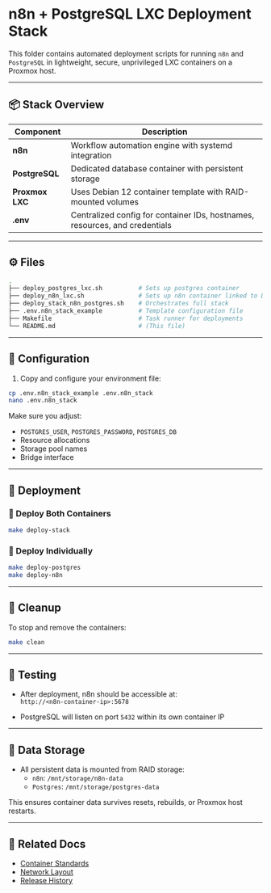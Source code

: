 # n8n + PostgreSQL LXC Deployment Stack

This folder contains automated deployment scripts for running `n8n` and `PostgreSQL` in lightweight, secure, unprivileged LXC containers on a Proxmox host.

---

## 📦 Stack Overview

| Component | Description |
|----------|-------------|
| **n8n** | Workflow automation engine with systemd integration |
| **PostgreSQL** | Dedicated database container with persistent storage |
| **Proxmox LXC** | Uses Debian 12 container template with RAID-mounted volumes |
| **.env** | Centralized config for container IDs, hostnames, resources, and credentials |

---

## ⚙️ Files

```bash
.
├── deploy_postgres_lxc.sh          # Sets up postgres container
├── deploy_n8n_lxc.sh               # Sets up n8n container linked to DB
├── deploy_stack_n8n_postgres.sh    # Orchestrates full stack
├── .env.n8n_stack_example          # Template configuration file
├── Makefile                        # Task runner for deployments
└── README.md                       # (This file)
```

---

## 🧾 Configuration

1. Copy and configure your environment file:

```bash
cp .env.n8n_stack_example .env.n8n_stack
nano .env.n8n_stack
```

Make sure you adjust:
- `POSTGRES_USER`, `POSTGRES_PASSWORD`, `POSTGRES_DB`
- Resource allocations
- Storage pool names
- Bridge interface

---

## 🚀 Deployment

### 🔹 Deploy Both Containers

```bash
make deploy-stack
```

### 🔹 Deploy Individually

```bash
make deploy-postgres
make deploy-n8n
```

---

## 🧹 Cleanup

To stop and remove the containers:

```bash
make clean
```

---

## 🧪 Testing

- After deployment, n8n should be accessible at:  
  `http://<n8n-container-ip>:5678`

- PostgreSQL will listen on port `5432` within its own container IP

---

## 📁 Data Storage

- All persistent data is mounted from RAID storage:
  - `n8n`: `/mnt/storage/n8n-data`
  - `Postgres`: `/mnt/storage/postgres-data`

This ensures container data survives resets, rebuilds, or Proxmox host restarts.

---

## 🔗 Related Docs

- [Container Standards](../../docs/lxc-guidelines.md)
- [Network Layout](../../docs/network-layout.md)
- [Release History](../../docs/releases.md)
